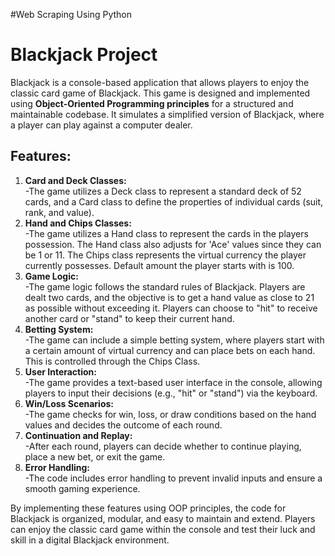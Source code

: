 #Web Scraping Using Python
<h1>Blackjack Project</h1>

<p>Blackjack is a console-based application that allows players to enjoy the classic card game of Blackjack. This game is designed and implemented using <strong>Object-Oriented Programming principles</strong> for a structured and maintainable codebase. It simulates a simplified version of Blackjack, where a player can play against a computer dealer.</p>

<h2>Features: </h2>
<ol>
  <li><strong>Card and Deck Classes:</strong></li>
    -The game utilizes a Deck class to represent a standard deck of 52 cards, and a Card class to define the properties of individual cards (suit, rank, and value).
  <li><strong>Hand and Chips Classes:</strong></li>
    -The game utilizes a Hand class to represent the cards in the players possession. The Hand class also adjusts for 'Ace' values since they can be 1 or 11. The Chips class represents the virtual currency the player currently possesses. Default amount the player starts with is 100.
  <li><strong>Game Logic:</strong></li>
    -The game logic follows the standard rules of Blackjack. Players are dealt two cards, and the objective is to get a hand value as close to 21 as possible without exceeding it. Players can choose to "hit" to receive another card or "stand" to keep their current hand.
  <li><strong>Betting System:</strong></li>
    -The game can include a simple betting system, where players start with a certain amount of virtual currency and can place bets on each hand. This is controlled through the Chips Class.
  <li><strong>User Interaction:</strong></li>
    -The game provides a text-based user interface in the console, allowing players to input their decisions (e.g., "hit" or "stand") via the keyboard.
  <li><strong>Win/Loss Scenarios:</strong></li>
    -The game checks for win, loss, or draw conditions based on the hand values and decides the outcome of each round.
  <li><strong>Continuation and Replay:</strong></li>
    -After each round, players can decide whether to continue playing, place a new bet, or exit the game.
  <li><strong>Error Handling:</strong></li>
    -The code includes error handling to prevent invalid inputs and ensure a smooth gaming experience.
</ol>

<p>By implementing these features using OOP principles, the code for Blackjack is organized, modular, and easy to maintain and extend. Players can enjoy the classic card game within the console and test their luck and skill in a digital Blackjack environment.</p>

